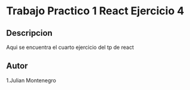 # Trabajo Practico 1 React Ejercicio 4

## Descripcion

Aqui se encuentra el cuarto ejercicio del tp de react

## Autor

1.Julian Montenegro